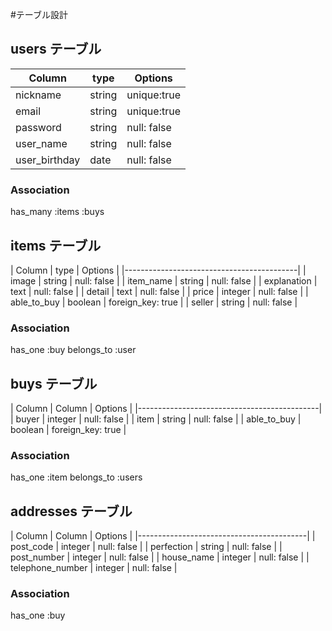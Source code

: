 #テーブル設計

## users テーブル

| Column        | type   | Options     |
|---------------|--------|--------------
| nickname      | string | unique:true |
| email         | string | unique:true |
| password      | string | null: false |
| user_name     | string | null: false |
| user_birthday | date   | null: false |

### Association
has_many :items :buys


## items テーブル

| Column      | type    | Options           |
|-------------------------------------------|
| image       | string  | null: false       |
| item_name   | string  | null: false       |
| explanation | text    | null: false       |
| detail      | text    | null: false       |
| price       | integer | null: false       |
| able_to_buy | boolean | foreign_key: true |
| seller      | string  | null: false       |

### Association
has_one :buy
belongs_to :user


## buys テーブル

| Column        | Column  | Options           |
|---------------------------------------------|
| buyer         | integer | null: false       |
| item          | string  | null: false       |
| able_to_buy   | boolean | foreign_key: true |

### Association
has_one :item
belongs_to :users

## addresses テーブル

| Column           | Column  | Options     |
|------------------------------------------|
| post_code        | integer | null: false |
| perfection       | string  | null: false |
| post_number      | integer | null: false |
| house_name       | integer | null: false |
| telephone_number | integer | null: false |

### Association
has_one :buy